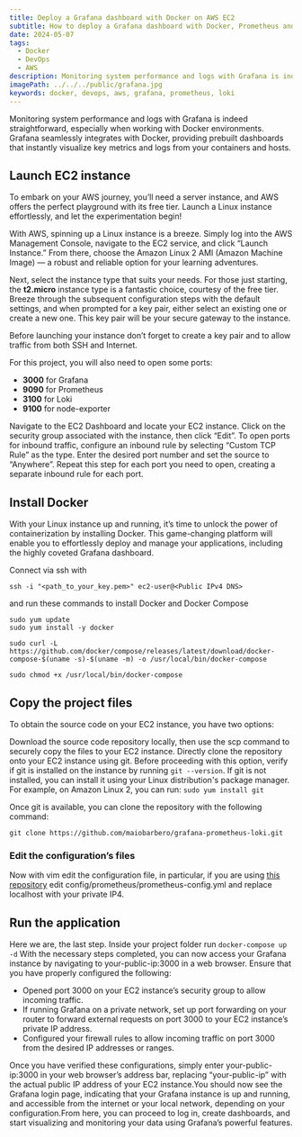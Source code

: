 ```yaml
---
title: Deploy a Grafana dashboard with Docker on AWS EC2
subtitle: How to deploy a Grafana dashboard with Docker, Prometheus and Loki
date: 2024-05-07
tags:
  - Docker
  - DevOps
  - AWS
description: Monitoring system performance and logs with Grafana is indeed straightforward, especially when working with Docker environments.
imagePath: ../../../public/grafana.jpg
keywords: docker, devops, aws, grafana, prometheus, loki
---
```


Monitoring system performance and logs with Grafana is indeed straightforward, especially when working with Docker environments. Grafana seamlessly integrates with Docker, providing prebuilt dashboards that instantly visualize key metrics and logs from your containers and hosts.

## Launch EC2 instance
To embark on your AWS journey, you’ll need a server instance, and AWS offers the perfect playground with its free tier. Launch a Linux instance effortlessly, and let the experimentation begin!

With AWS, spinning up a Linux instance is a breeze. Simply log into the AWS Management Console, navigate to the EC2 service, and click “Launch Instance.” From there, choose the Amazon Linux 2 AMI (Amazon Machine Image) — a robust and reliable option for your learning adventures.

Next, select the instance type that suits your needs. For those just starting, the **t2.micro** instance type is a fantastic choice, courtesy of the free tier. Breeze through the subsequent configuration steps with the default settings, and when prompted for a key pair, either select an existing one or create a new one. This key pair will be your secure gateway to the instance.

Before launching your instance don’t forget to create a key pair and to allow traffic from both SSH and Internet.

For this project, you will also need to open some ports:
- **3000** for Grafana
- **9090** for Prometheus
- **3100** for Loki
- **9100** for node-exporter
  
Navigate to the EC2 Dashboard and locate your EC2 instance. Click on the security group associated with the instance, then click “Edit”. To open ports for inbound traffic, configure an inbound rule by selecting “Custom TCP Rule” as the type. Enter the desired port number and set the source to “Anywhere”. Repeat this step for each port you need to open, creating a separate inbound rule for each port.

## Install Docker
With your Linux instance up and running, it’s time to unlock the power of containerization by installing Docker. 
This game-changing platform will enable you to effortlessly deploy and manage your applications, including the highly coveted Grafana dashboard.

Connect via ssh with

`ssh -i "<path_to_your_key.pem>" ec2-user@<Public IPv4 DNS>`

and run these commands to install Docker and Docker Compose

```
sudo yum update
sudo yum install -y docker

sudo curl -L https://github.com/docker/compose/releases/latest/download/docker-compose-$(uname -s)-$(uname -m) -o /usr/local/bin/docker-compose

sudo chmod +x /usr/local/bin/docker-compose
```

## Copy the project files
To obtain the source code on your EC2 instance, you have two options:

Download the source code repository locally, then use the scp command to securely copy the files to your EC2 instance.
Directly clone the repository onto your EC2 instance using git. Before proceeding with this option, verify if git is installed on the instance by running `git --version`.
If git is not installed, you can install it using your Linux distribution's package manager. 
For example, on Amazon Linux 2, you can run: `sudo yum install git`

Once git is available, you can clone the repository with the following command:

`git clone https://github.com/maiobarbero/grafana-prometheus-loki.git`

### Edit the configuration’s files
Now with vim edit the configuration file, in particular, if you are using [this repository](https://github.com/maiobarbero/grafana-prometheus-loki) edit config/prometheus/prometheus-config.yml and replace localhost with your private IP4.

## Run the application
Here we are, the last step. Inside your project folder run `docker-compose up -d`
With the necessary steps completed, you can now access your Grafana instance by navigating to your-public-ip:3000 in a web browser.
Ensure that you have properly configured the following:

- Opened port 3000 on your EC2 instance’s security group to allow incoming traffic.
- If running Grafana on a private network, set up port forwarding on your router to forward external requests on port 3000 to your EC2 instance’s private IP address.
- Configured your firewall rules to allow incoming traffic on port 3000 from the desired IP addresses or ranges.

Once you have verified these configurations, simply enter your-public-ip:3000 in your web browser’s address bar, replacing “your-public-ip” with the actual public IP address of your EC2 instance.You should now see the Grafana login page, indicating that your Grafana instance is up and running, and accessible from the internet or your local network, depending on your configuration.From here, you can proceed to log in, create dashboards, and start visualizing and monitoring your data using Grafana’s powerful features.
